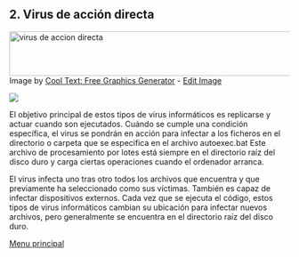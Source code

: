 ## 2. Virus de acción directa

<a href="https://cooltext.com"><img src="https://images.cooltext.com/5136289.png" width="721" height="80" alt="virus de accion directa" /></a>
<br />Image by <a href="https://cooltext.com">Cool Text: Free Graphics Generator</a> - <a href="https://cooltext.com/Edit-Logo?LogoID=2840338028">Edit Image</a>

![](http://2.bp.blogspot.com/-GOmoIZc6Jz8/UWhPH0_VhHI/AAAAAAAAAE8/ww8gi7fivlg/s1600/nk%C3%B1jnpoiu.jpeg)

El objetivo principal de estos tipos de virus informáticos es replicarse y actuar cuando son ejecutados. Cuándo se cumple una condición específica, el virus se pondrán en acción para infectar a los ficheros en el directorio o carpeta que se especifica en el archivo autoexec.bat Este archivo de procesamiento por lotes está siempre en el directorio raíz del disco duro y carga ciertas operaciones cuando el ordenador arranca.

El virus infecta uno tras otro todos los archivos que encuentra y que previamente ha seleccionado como sus víctimas. También es capaz de infectar dispositivos externos. Cada vez que se ejecuta el código, estos tipos de virus informáticos cambian su ubicación para infectar nuevos archivos, pero generalmente se encuentra en el directorio raíz del disco duro.

[Menu principal](https://alfonsodeltoro.github.io/Tipos-de-virus/)
